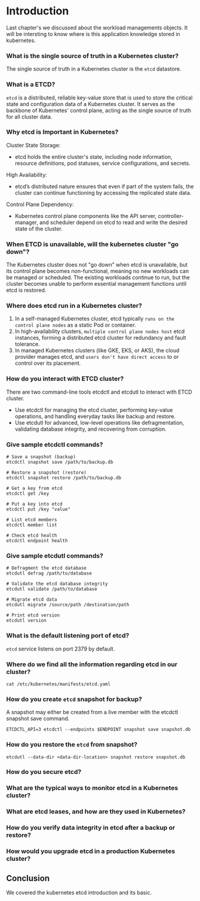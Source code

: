# Introduction 
Last chapter's we discussed about the workload managements objects. It will be intersting to know where is this application knowledge stored in kubernetes.

### What is the single source of truth in a Kubernetes cluster?
The single source of truth in a Kubernetes cluster is the `etcd` datastore.

### What is a ETCD?
`etcd` is a distributed, reliable key-value store that is used to store the critical state and configuration data of a Kubernetes cluster. It serves as the backbone of Kubernetes' control plane, acting as the single source of truth for all cluster data.

### Why etcd is Important in Kubernetes?
Cluster State Storage: 
* etcd holds the entire cluster's state, including node information, resource definitions, pod statuses, service configurations, and secrets.

High Availability: 
* etcd’s distributed nature ensures that even if part of the system fails, the cluster can continue functioning by accessing the replicated state data.

Control Plane Dependency: 
* Kubernetes control plane components like the API server, controller-manager, and scheduler depend on etcd to read and write the desired state of the cluster.

### When ETCD is unavailable, will the kubernetes cluster "go down"?
The Kubernetes cluster does not "go down" when etcd is unavailable, but its control plane becomes non-functional, meaning no new workloads can be managed or scheduled. The existing workloads continue to run, but the cluster becomes unable to perform essential management functions until etcd is restored.

### Where does etcd run in a Kubernetes cluster?
1. In a self-managed Kubernetes cluster, etcd typically `runs on the control plane nodes` as a static Pod or container.
2. In high-availability clusters, `multiple control plane nodes host` etcd instances, forming a distributed etcd cluster for redundancy and fault tolerance.
3. In managed Kubernetes clusters (like GKE, EKS, or AKS), the cloud provider manages etcd, and `users don't have direct access` to or control over its placement.

### How do you interact with ETCD cluster?
There are two command-line tools etcdctl and etcdutl to interact with ETCD cluster.
* Use etcdctl for managing the etcd cluster, performing key-value operations, and handling everyday tasks like backup and restore.
* Use etcdutl for advanced, low-level operations like defragmentation, validating database integrity, and recovering from corruption.

### Give sample etcdctl commands?
```
# Save a snapshot (backup)
etcdctl snapshot save /path/to/backup.db

# Restore a snapshot (restore)
etcdctl snapshot restore /path/to/backup.db

# Get a key from etcd
etcdctl get /key

# Put a key into etcd
etcdctl put /key "value"

# List etcd members
etcdctl member list

# Check etcd health
etcdctl endpoint health

```
### Give sample etcdutl commands?
```
# Defragment the etcd database
etcdutl defrag /path/to/database

# Validate the etcd database integrity
etcdutl validate /path/to/database

# Migrate etcd data
etcdutl migrate /source/path /destination/path

# Print etcd version
etcdutl version
```

### What is the default listening port of etcd?
`etcd` service listens on port 2379 by default.

### Where do we find all the information regarding etcd in our cluster?
```
cat /etc/kubernetes/manifests/etcd.yaml
```
### How do you create `etcd` snapshot for backup?
A snapshot may either be created from a live member with the etcdctl snapshot save command.
```
ETCDCTL_API=3 etcdctl --endpoints $ENDPOINT snapshot save snapshot.db
```
### How do you restore the `etcd` from snapshot?
```
etcdutl --data-dir <data-dir-location> snapshot restore snapshot.db
```
### How do you secure etcd?
### What are the typical ways to monitor etcd in a Kubernetes cluster?
### What are etcd leases, and how are they used in Kubernetes?

### How do you verify data integrity in etcd after a backup or restore?
### How would you upgrade etcd in a production Kubernetes cluster?

## Conclusion
We covered the kubernetes etcd introduction and its basic.